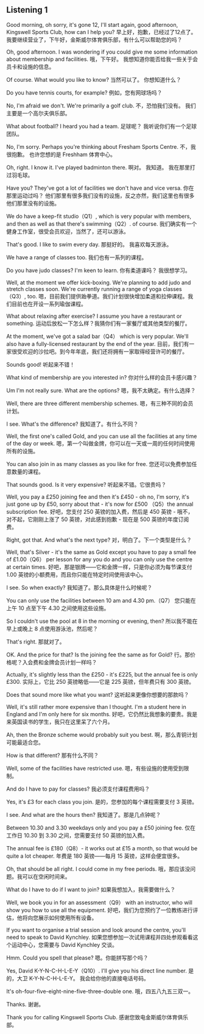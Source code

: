 ## Listening 1

Good morning, oh sorry, it's gone 12, I'll start again, good afternoon, Kingswell Sports Club, how can I help you? 
早上好，抱歉，已经过了12点了。我要继续营业了，下午好，金斯威尔体育俱乐部，有什么可以帮助您的吗？

Oh, good afternoon. I was wondering if you could give me some information about membership and facilities. 
哦，下午好。 我想知道你能否给我一些关于会员卡和设施的信息。

Of course. What would you like to know? 
当然可以了。 你想知道什么？

Do you have tennis courts, for example? 
例如，您有网球场吗？

No, I'm afraid we don't. We're primarily a golf club. 
不，恐怕我们没有。 我们主要是一个高尔夫俱乐部。

What about football? I heard you had a team. 
足球呢？ 我听说你们有一个足球团队。

No, I'm sorry. Perhaps you're thinking about Fresham Sports Centre. 
不，我很抱歉。 也许您想的是 Freshham 体育中心。

Oh, right. I know it. I've played badminton there. 
啊对。 我知道。 我在那里打过羽毛球。

Have you? They've got a lot of facilities we don't have and vice versa. 
你在那里运动过吗？ 他们那里有很多我们没有的设施，反之亦然，我们这里也有很多他们那里没有的设施。

We do have a keep-fit studio（Q1）, which is very popular with members, and then as well as that there's swimming（Q2）. of course. 
我们确实有一个健身工作室，很受会员欢迎，当然了，还可以游泳。


That's good. I like to swim every day. 
那挺好的。 我喜欢每天游泳。


We have a range of classes too. 
我们也有一系列的课程。


Do you have judo classes? I'm keen to learn. 
你有柔道课吗？ 我很想学习。


Well, at the moment we offer kick-boxing. We're planning to add judo and stretch classes soon. We're currently running a range of yoga classes（Q3）, too. 
嗯，目前我们提供跆拳道。我们计划很快增加柔道和拉伸课程。我们目前也在开设一系列瑜伽课程。


What about relaxing after exercise? I assume you have a restaurant or something. 
运动后放松一下怎么样？我猜你们有一家餐厅或其他类型的餐厅。

At the moment, we've got a salad bar（Q4） which is very popular. We'll also have a fully-licensed restaurant by the end of the year. 
目前，我们有一家很受欢迎的沙拉吧。到今年年底，我们还将拥有一家取得经营许可的餐厅。


Sounds good! 
听起来不错！


What kind of membership are you interested in? 
你对什么样的会员卡感兴趣？


Um I'm not really sure. What are the options? 
嗯，我不太确定。有什么选择？


Well, there are three different membership schemes. 
嗯，有三种不同的会员计划。


I see. What's the difference? 
我知道了。有什么不同？


Well, the first one's called Gold, and you can use all the facilities at any time of the day or week. 
嗯，第一个叫做金牌，你可以在一天或一周的任何时间使用所有的设施。

You can also join in as many classes as you like for free. 
您还可以免费参加任意数量的课程。


That sounds good. Is it very expensive? 
听起来不错。它很贵吗？


Well, you pay a £250 joining fee and then it's £450 - oh no, I'm sorry, it's just gone up by £50, sorry about that - it's now for £500 （Q5）the annual subscription fee. 
好吧，您支付 250 英镑的加入费，然后是 450 英镑 - 哦不，对不起，它刚刚上涨了 50 英镑，对此感到抱歉 - 现在是 500 英镑的年度订阅费。


Right, got that. And what's the next type? 
对，明白了。下一个类型是什么？

Well, that's Silver - it's the same as Gold except you have to pay a small fee of £1.00（Q6） per lesson for any you do and you can only use the centre at certain times. 
好吧，那是银牌——它和金牌一样，只是你必须为每节课支付 1.00 英镑的小额费用，而且你只能在特定时间使用该中心。


I see. So when exactly? 
我知道了。那么具体是什么时候呢？


You can only use the facilities between 10 am and 4.30 pm.（Q7） 
您只能在上午 10 点至下午 4.30 之间使用这些设施。


So I couldn't use the pool at 8 in the morning or evening, then? 
所以我不能在早上或晚上 8 点使用游泳池，然后呢？


That's right. 
那就对了。


OK. And the price for that? Is the joining fee the same as for Gold? 
行。那价格呢？入会费和金牌会员计划一样吗？


Actually, it's slightly less than the £250 - it's £225, but the annual fee is only £300. 
实际上，它比 250 英镑略低——它是 225 英镑，但年费只有 300 英镑。


Does that sound more like what you want? 
这听起来更像你想要的那款吗？


Well, it's still rather more expensive than I thought. I'm a student here in England and I'm only here for six months. 
好吧，它仍然比我想象的要贵。我是来英国读书的学生，我只在这里呆了六个月。

Ah, then the Bronze scheme would probably suit you best. 
啊，那么青铜计划可能最适合您。

How is that different? 
那有什么不同？

Well, some of the facilities have restricted use. 
嗯，有些设施的使用受到限制。

And do I have to pay for classes? 
我必须支付课程费用吗？

Yes, it's £3 for each class you join. 
是的，您参加的每个课程需要支付 3 英镑。

I see. And what are the hours then? 
我知道了。那是几点钟呢？

Between 10.30 and 3.30 weekdays only and you pay a £50 joining fee. 
仅在工作日 10.30 到 3.30 之间，您需要支付 50 英镑的加入费。

The annual fee is £180（Q8）- it works out at £15 a month, so that would be quite a lot cheaper. 
年费是 180 英镑——每月 15 英镑，这样会便宜很多。

Oh, that should be all right. I could come in my free periods. 
哦，那应该没问题。我可以在空闲时间来。

What do I have to do if I want to join? 
如果我想加入，我需要做什么？

Well, we book you in for an assessment（Q9） with an instructor, who will show you how to use all the equipment. 
好吧，我们为您预约了一位教练进行评估，他将向您展示如何使用所有设备。

If you want to organise a trial session and look around the centre, you'll need to speak to David Kynchley. 
如果您想参加一次试用课程并四处参观看看这个运动中心，您需要与 David Kynchley 交谈。

Hmm. Could you spell that please? 
嗯。你能拼写那个吗？

Yes, David K-Y-N-C-H-L-E-Y（Q10）. I'll give you his direct line number. 是的，大卫 K-Y-N-C-H-L-E-Y。
我会给你他的直接电话号码。

It's oh-four-five-eight-nine-five-three-double one. 
哦，四五八九五三双一。

Thanks. 谢谢。

Thank you for calling Kingswell Sports Club. 
感谢您致电金斯威尔体育俱乐部。